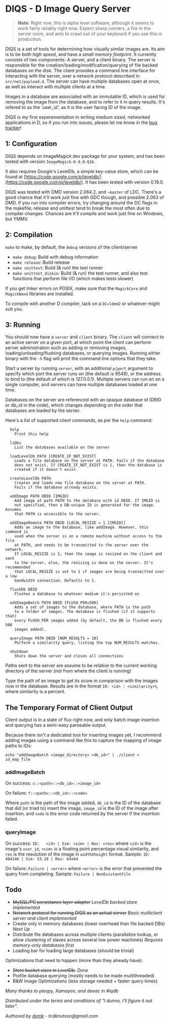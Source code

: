 DIQS - D Image Query Server
===========================

> **Note**: Right now, this is alpha level software, although it seems to work
fairly reliably right now. Expect sharp corners, a fire in the server room, and
ants to crawl out of your keyboard if you use this in production.

DIQS is a set of tools for determining how visually similar images are. Its aim is to
be both _high speed_, and have a _small memory footprint_. It currently
consists of two components: A server, and a client binary. The server is
responsible for the creation/loading/modification/querying of file backed
databases on the disk. The client provides a command line interface for
interacting with the server, over a network protocol described in `src/net/payload.d`.
The server can have multiple databases open at once, as well as interact with
multiple clients at a time.

Images in a database are associated with an immutable ID, which
is used for removing the image from the database, and to refer to it in query
results. It's refered to as the 'user_id', as it is the user facing ID of the image.

DIQS is my first experementation in writing medium sized, networked applications
in D, so if you run into issues, please let me know in the [bug tracker](https://github.com/dymk/diqs/issues)!

1: Configuration
----------------

DIQS depends on ImageMagick dev package for your system, and has been tested with
version `ImageMagick-6.8.6-Q16`.

It also requires Google's LevelDb, a simple key-value store, which can be found at
[https://code.google.com/p/leveldb/](https://code.google.com/p/leveldb/).
It has been tested with version 0.19.0.

DIQS was tested with DMD version 2.064.2, and `~master` of LDC. There's a good
chance that it'll work just fine with GDC though, and possible 2.063 of DMD. If you
run into compiler errors, try changing around the DC flags in the makefile;
release and unittest tend to break the most often due to compiler changes. Chances
are it'll compile and work just fine on Windows, but YMMV.

2: Compilation
--------------

`make` to make, by default, the `debug` versions of the client/server
 * `make debug`: Build with debug information
 * `make release`: Build release
 * `make unittest`: Build (& run) the test runner
 * `make unittest_diskio`: Build (& run) the test runner, and also test functions that perform file I/O (which makes tests slower)

If you get linker errors on POSIX, make sure that the `MagickCore` and
`MagickWand` libraries are installed.

To compile with another D compiler, tack on a `DC=ldmd2` or whatever might suit you.

3: Running
----------

You should now have a `server` and `client` binary. The `client` will
connect to an active server on a given port, at which point the client can perform
server administration such as adding or removing images, loading/unloading/flushing
databases, or querying images. Running either binary with the `-h` flag will
print the command line options that they take.

Start a server by running `server`, with an additional `p|port` argument to
specify which port the server runs on (the default is 9548), or the address to
bind to (the default of which is 127.0.0.1). Multiple servers can run on
on a single computer, and servers can have multiple databases loaded at
one time.

Databases on the server are referenced with an opaque database id (DBID or db_id in the code),
which changes depending on the order that databases are loaded by the server.

Here's a list of supported client commands, as per the `help` command:

```
  help
    Print this help

  lsDbs
    List the databases available on the server

  loadLevelDb PATH [CREATE_IF_NOT_EXIST]
    Loads a file database on the server at PATH. Fails if the database
    does not exist. If CREATE_IF_NOT_EXIST is 1, then the database is
    created if it doesn't exist.

  createLevelDb PATH
    Creates and loads new file database on the server at PATH.
    Fails if the database already exists.

  addImage PATH DBID [IMGID]
    Add image at path PATH to the database with id DBID. If IMGID is
    not specified, then a DB-unique ID is generated for the image. Assumes
    that PATH is accessible to the server.

  addImageRemote PATH DBID [LOCAL_RESIZE = 1 [IMGID]]
    Adds an image to the database, like addImage. However, this command is
    used when the server is on a remote machine without access to the file
    at PATH, and needs to be transmitted to the server over the network.
    If LOCAL_RESIZE is 1, then the image is resized on the client and sent
    to the server, else, the resizing is done on the server. It's recommended
    that LOCAL_RESIZE is set to 1 if images are being transmitted over a low
    bandwidth connection. Defaults to 1.

  flushDb DBID
    Flushes a database to whatever medium it's persisted on

  addImageBatch PATH DBID [FLUSH_PER=500]
    Adds a set of images to the database, where PATH is the path
    to a folder of images. The database is flushed (if it supports that)
    every FLUSH_PER images added (by default, the DB is flushed every 500
    images added).

  queryImage PATH DBID [NUM_RESULTS = 10]
    Perform a similarity query, listing the top NUM_RESULTS matches.

  shutdown
    Shuts down the server and closes all connections
```

Paths sent to the server are assume to be relative to the current working
directory of the server (not from where the client is running)

Type the path of an image to get its score in comparison with the images
now in the database.
Results are in the format `ID: <id> : <similarity>%`, where similarity
is a percent.

The Temporary Format of Client Output
-------------------------------------

Client output is in a state of flux right now, and only batch image insertion
and querying has a semi-easy parseable output.

Because there isn't a dedicated tool for inserting images yet, I recommend
adding images using a command like this to capture the mapping of
image paths to IDs:

```
echo "addImageBatch <image_directory> <db_id>" | ./client > id_map_file
```

### addImageBatch
On success:
  `s::<path>::<db_id>::<image_id>`

On failure:
  `f::<path>::<db_id>::<code>`

Where `path` is the path of the image added, `db_id` is the ID of the database
that did (or tried to) insert the image, `image_id` is the ID of the image after
insertion, and `code` is the error code returned by the server if the insertion
failed.

### queryImage
On success:
  `ID:   <id> | Sim: <sim> | Res: <res>` where `<id>` is the image's `user_id`,
  `<sim>` is a floating point percentage visual similarity, and `res` is the
  resulution of the image in `widthXheight` format.
  Sample: `ID:   484146 | Sim: 53.19 | Res: 64x64`

On failure:
  `Failure | <error>` where `<error>` is the error that prevented the query from
  completing.
  Sample: `Failure | NonExistantFile`

Todo
----
  * ~~MySQL/PG persistance layer adapter~~ _LevelDb backed store implemented_
  * ~~Network protocol for running DIQS as an actual server~~ _Basic multiclient server and client implemented_
  * Create only in memory databases (lower overhead than file backed DBs) _Next Up_
  * Distribute file databases across multiple clients (parallelize lookup, or
    allow clustering of slaves across several low power machines) _Requires memory-only databases first_
  * Loading bar for loading large databases (should be trivial)


Optimizations that need to happen (more than they already have):
  * ~~Store bucket sizes in LevelDb.~~ _Done_
  * Profile database querying (mostly needs to be made multithreaded)
  * B&W Image Optimizations (less storage needed + faster query times)

_Many thanks to piespy, Xamayon, and dovac in #iqdb_

_Distributed under the terms and conditions of "I dunno, I'll figure
it out later"._

_Authored by [dymk](https://www.github.com/dymk/) - tcdknutson@gmail.com_
